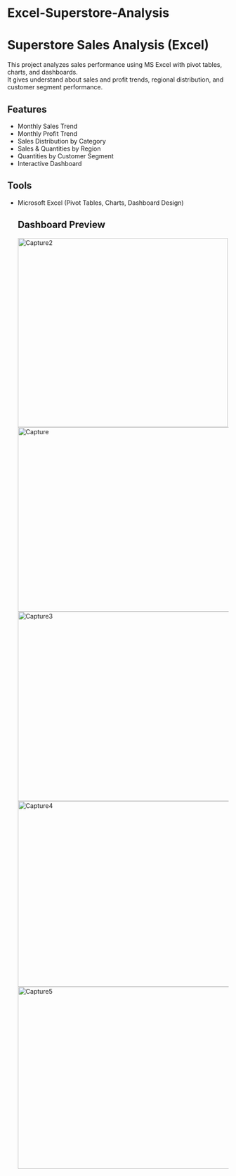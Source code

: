# Excel-Superstore-Analysis

# Superstore Sales Analysis (Excel)

This project analyzes sales performance using MS Excel with pivot tables, charts, and dashboards.  
It gives understand about sales and profit trends, regional distribution, and customer segment performance.

##  Features
- Monthly Sales Trend
- Monthly Profit Trend
- Sales Distribution by Category
- Sales & Quantities by Region
- Quantities by Customer Segment
- Interactive Dashboard

##  Tools
- Microsoft Excel (Pivot Tables, Charts, Dashboard Design)

  ##  Dashboard Preview
  <img width="478" height="430" alt="Capture2" src="https://github.com/user-attachments/assets/c6d42cb6-c822-4089-9e74-9b0d07cfab1c" />
  <img width="700" height="419" alt="Capture" src="https://github.com/user-attachments/assets/3dfa9148-4326-4b02-91d1-91822d6fcce5" />
  <img width="694" height="431" alt="Capture3" src="https://github.com/user-attachments/assets/f36d1b39-b8b5-4471-b0ae-313a03f0d15e" />
  <img width="689" height="422" alt="Capture4" src="https://github.com/user-attachments/assets/b6565e6a-fb13-41c9-8b7c-0807186c1acd" />
  <img width="628" height="414" alt="Capture5" src="https://github.com/user-attachments/assets/93507f06-8b2a-49ae-a593-da5ebe7d5e99" />

  




